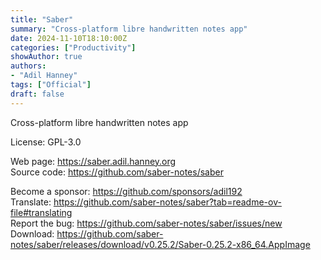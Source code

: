 ```yaml
---
title: "Saber"
summary: "Cross-platform libre handwritten notes app"
date: 2024-11-10T18:10:00Z
categories: ["Productivity"]
showAuthor: true
authors:
- "Adil Hanney"
tags: ["Official"]
draft: false
---
```


Cross-platform libre handwritten notes app

License: GPL-3.0

Web page: <https://saber.adil.hanney.org>  
Source code: <https://github.com/saber-notes/saber>

Become a sponsor: <https://github.com/sponsors/adil192>  
Translate: <https://github.com/saber-notes/saber?tab=readme-ov-file#translating>  
Report the bug: <https://github.com/saber-notes/saber/issues/new>  
Download: <https://github.com/saber-notes/saber/releases/download/v0.25.2/Saber-0.25.2-x86_64.AppImage>
